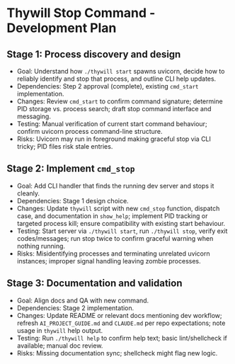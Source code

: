 # Thywill Stop Command - Development Plan

## Stage 1: Process discovery and design
- Goal: Understand how `./thywill start` spawns uvicorn, decide how to reliably identify and stop that process, and outline CLI help updates.
- Dependencies: Step 2 approval (complete), existing `cmd_start` implementation.
- Changes: Review `cmd_start` to confirm command signature; determine PID storage vs. process search; draft stop command interface and messaging.
- Testing: Manual verification of current start command behaviour; confirm uvicorn process command-line structure.
- Risks: Uvicorn may run in foreground making graceful stop via CLI tricky; PID files risk stale entries.

## Stage 2: Implement `cmd_stop`
- Goal: Add CLI handler that finds the running dev server and stops it cleanly.
- Dependencies: Stage 1 design choice.
- Changes: Update `thywill` script with new `cmd_stop` function, dispatch case, and documentation in `show_help`; implement PID tracking or targeted process kill; ensure compatibility with existing start behaviour.
- Testing: Start server via `./thywill start`, run `./thywill stop`, verify exit codes/messages; run stop twice to confirm graceful warning when nothing running.
- Risks: Misidentifying processes and terminating unrelated uvicorn instances; improper signal handling leaving zombie processes.

## Stage 3: Documentation and validation
- Goal: Align docs and QA with new command.
- Dependencies: Stage 2 implementation.
- Changes: Update README or relevant docs mentioning dev workflow; refresh `AI_PROJECT_GUIDE.md` and `CLAUDE.md` per repo expectations; note usage in `thywill` help output.
- Testing: Run `./thywill help` to confirm help text; basic lint/shellcheck if available; manual doc review.
- Risks: Missing documentation sync; shellcheck might flag new logic.
